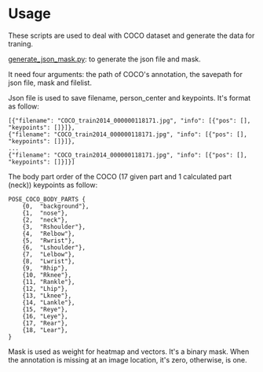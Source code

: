 # Usage

These scripts are used to deal with COCO dataset and generate the data for traning.

[generate_json_mask.py](https://github.com/last-one/pytorch_realtime_multi-person_pose_estimation/blob/master/preprocessing/generate_json_mask.py): to generate the json file and mask.

It need four arguments: the path of COCO's annotation, the savepath for json file, mask and filelist.

Json file is used to save filename, person_center and keypoints. It's format as follow:
```
[{"filename": "COCO_train2014_000000118171.jpg", "info": [{"pos": [], "keypoints": []}]},
{"filename": "COCO_train2014_000000118171.jpg", "info": [{"pos": [], "keypoints": []}]},
...
{"filename": "COCO_train2014_000000118171.jpg", "info": [{"pos": [], "keypoints": []}]}]
```
The body part order of the COCO (17 given part and 1 calculated part (neck)) keypoints as follow:

```
POSE_COCO_BODY_PARTS {
	{0,  "background"},
	{1,  "nose"},
	{2,  "neck"},
	{3,  "Rshoulder"},
	{4,  "Relbow"},
	{5,  "Rwrist"},
	{6,  "Lshoulder"},
	{7,  "Lelbow"},
	{8,  "Lwrist"},
	{9,  "Rhip"},
	{10, "Rknee"},
	{11, "Rankle"},
	{12, "Lhip"},
	{13, "Lknee"},
	{14, "Lankle"},
	{15, "Reye"},
	{16, "Leye"},
	{17, "Rear"},
	{18, "Lear"},
}
```

Mask is used as weight for heatmap and vectors. It's a binary mask. When the annotation is missing at an image location, it's zero, otherwise, is one.
